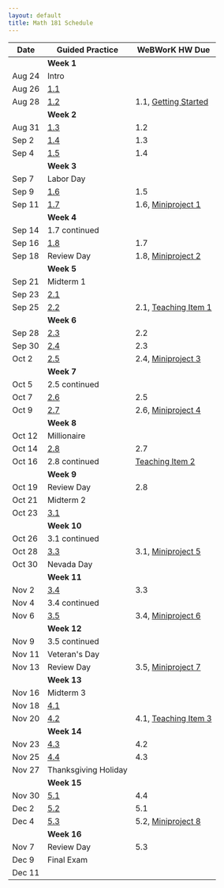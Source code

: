 ```yaml
---
layout: default
title: Math 181 Schedule
---
```


| Date   	| Guided Practice 	| WeBWorK HW Due 	|
|--------	|---------	|-----------------	|
| 	| **Week 1**      	| |
| Aug 24 	| Intro  |                	|
| Aug 26 	| [1.1](/NSC-Math-181/GP1.1.html)  |                	|
| Aug 28 	| [1.2](/NSC-Math-181/GP1.2.html)  | 1.1,  [Getting Started](https://student.desmos.com/?prepopulateCode=hts5)          	|
|     	|   **Week 2**      	|                 	|                	
| Aug 31 	| [1.3](/NSC-Math-181/GP1.3.html)  | 1.2            	|
| Sep 2 		| [1.4](/NSC-Math-181/GP1.4.html)  | 1.3            	|
| Sep 4 		| [1.5](/NSC-Math-181/GP1.5.html)  | 1.4            	|   
|     	|   **Week 3**      	|                 	|                	
| Sep 7 	| Labor Day  |             	|
| Sep 9 		| [1.6](/NSC-Math-181/GP1.6.html)  | 1.5            	|
| Sep 11 		| [1.7](/NSC-Math-181/GP1.7.html)  | 1.6, [Miniproject 1](/NSC-Math-181/CoreLearning/Math181Miniproject1.pdf)            	|    
|     	|   **Week 4**      	|                 	|  
| Sep 14 	| 1.7 continued  |             	|              	
| Sep 16 	| [1.8](/NSC-Math-181/GP1.8.html)  | 1.7            	|
| Sep 18 		| Review Day  | 1.8, [Miniproject 2](/NSC-Math-181/CoreLearning/Math181Miniproject2.pdf)             	| 
|     	|   **Week 5**      	|                 	|                	
| Sep 21 	| Midterm 1  |             	|
| Sep 23 		| [2.1](/NSC-Math-181/GP2.1.html)  |             	|
| Sep 25 		| [2.2](/NSC-Math-181/GP2.2.html)  | 2.1, [Teaching Item 1](/NSC-Math-181/TeachingItems.html)            	|    
|     	|   **Week 6**      	|                 	|                	
| Sep 28 	| [2.3](/NSC-Math-181/GP2.3.html)  | 2.2            	|
| Sep 30 		| [2.4](/NSC-Math-181/GP2.4.html)  | 2.3            	|
| Oct 2 		| [2.5](/NSC-Math-181/GP2.5.html)  | 2.4, [Miniproject 3](/NSC-Math-181/CoreLearning/Math181Miniproject3.pdf)            	|    
|     	|   **Week 7**      	|                 	|                	
| Oct 5  	| 2.5 continued |             	|
| Oct 7 		| [2.6](/NSC-Math-181/GP2.6.html)  | 2.5            	|
| Oct 9 		| [2.7](/NSC-Math-181/GP2.7.html)  | 2.6, [Miniproject 4](/NSC-Math-181/CoreLearning/Math181Miniproject4.pdf)            	|
|     	|   **Week 8**      	|                 	|                	
| Oct 12  	| Millionaire  |             	|
| Oct 14 	| [2.8](/NSC-Math-181/GP2.8.html)  | 2.7          	|
| Oct 16 	| 2.8 continued | [Teaching Item 2](/NSC-Math-181/CoreLearning/Math181TeachingItem2.pdf)           	|
|     	|   **Week 9**      	|                 	|           
| Oct 19 	| Review Day | 2.8           	|     	
| Oct 21  	| Midterm 2 |             	|
| Oct 23 	| [3.1](/NSC-Math-181/GP3.1.html)  |             	|
|     	|   **Week 10**      	|                 	|                	
| Oct 26 	| 3.1 continued  |          	|
| Oct 28 		| [3.3](/NSC-Math-181/GP3.3.html)  | 3.1, [Miniproject 5](/NSC-Math-181/CoreLearning/Math181Miniproject5.pdf)            	|
| Oct 30 	| Nevada Day  |          	|
|     	|   **Week 11**      	|                 	|                	
| Nov 2 	| [3.4](/NSC-Math-181/GP3.4.html)  |  3.3           	|
| Nov 4 		| 3.4 continued  |             	|
| Nov 6 	| [3.5](/NSC-Math-181/GP3.5.html)  |  3.4, [Miniproject 6](/NSC-Math-181/CoreLearning/Math181Miniproject6.pdf)           	|
|     	|   **Week 12**      	|                 	|                	
| Nov 9 	| 3.5 continued  |          	|
| Nov 11 		| Veteran's Day  |              	|
| Nov 13 	| Review Day  | 3.5, [Miniproject 7](/NSC-Math-181/CoreLearning/Math181Miniproject7.pdf)             	|
|     	|   **Week 13**      	|                 	|  
| Nov 16 	| Midterm 3   |      	|
| Nov 18 	| [4.1](/NSC-Math-181/GP4.1.html)  |             	|
| Nov 20 	| [4.2](/NSC-Math-181/GP4.2.html)  |  4.1, [Teaching Item 3](/NSC-Math-181/CoreLearning/Math181TeachingItem3.pdf)           	|
|     	|   **Week 14**      	|                 	|  
| Nov 23 	| [4.3](/NSC-Math-181/GP4.3.html)  |  4.2           	|
| Nov 25 	| [4.4](/NSC-Math-181/GP4.4.html)  |  4.3           	|
| Nov 27 	| Thanksgiving Holiday  |       	|
|     	|   **Week 15**      	|                 	|  
| Nov 30 	| [5.1](/NSC-Math-181/GP4.3.html)  |  4.4           	|
| Dec 2 	| [5.2](/NSC-Math-181/GP4.4.html)  |  5.1           	|
| Dec 4 	| [5.3](/NSC-Math-181/GP4.4.html)  |  5.2, [Miniproject 8](/NSC-Math-181/CoreLearning/Math181Miniproject8.pdf)           	|
|     	|   **Week 16**      	|                 	|  
| Nov 7 	| Review Day  |  5.3           	|
| Dec 9 	| Final Exam |           	|
| Dec 11 	|   |             	|
